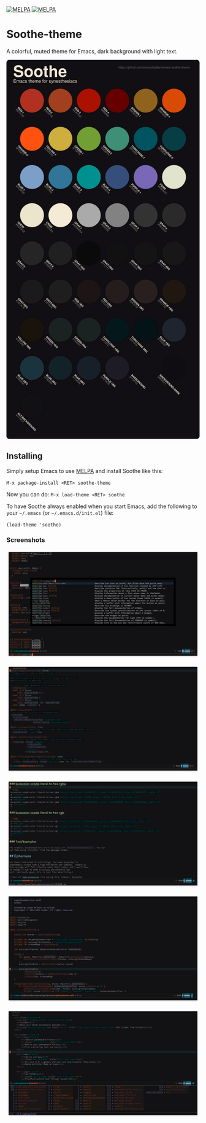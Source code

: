 [![MELPA](http://melpa.org/packages/soothe-theme-badge.svg)](http://melpa.org/#/soothe-theme)
[![MELPA](http://stable.melpa.org/packages/soothe-theme-badge.svg)](http://stable.melpa.org/#/soothe-theme)

# Soothe-theme

A colorful, muted theme for Emacs, dark background with light text. 

![](./palette.svg)

## Installing

Simply setup Emacs to use [MELPA](http://melpa.org/#/getting-started) and
install Soothe like this:

    M-x package-install <RET> soothe-theme
    
Now you can do: `M-x load-theme <RET> soothe`

To have Soothe always enabled when you start Emacs, add the following to your
`~/.emacs` (or `~/.emacs.d/init.el`) file:

```
(load-theme 'soothe)
```

### Screenshots

![](https://raw.githubusercontent.com/emacsfodder/emacs-soothe-theme/master/vertico-posframe.png)

![](https://raw.githubusercontent.com/emacsfodder/emacs-soothe-theme/master/emacs-lisp.png)

![](https://raw.githubusercontent.com/emacsfodder/emacs-soothe-theme/master/markdown.png)

![](https://raw.githubusercontent.com/emacsfodder/emacs-soothe-theme/master/swift.png)

![](https://raw.githubusercontent.com/emacsfodder/emacs-soothe-theme/master/html-which-key.png)

